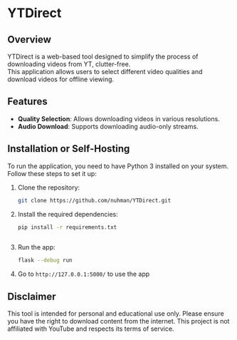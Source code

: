 # YTDirect

## Overview
YTDirect is a web-based tool designed to simplify the process of downloading videos from YT, clutter-free.  
This application allows users to select different video qualities and download videos for offline viewing.  

## Features
- **Quality Selection**: Allows downloading videos in various resolutions.
- **Audio Download**: Supports downloading audio-only streams.

## Installation or Self-Hosting
To run the application, you need to have Python 3 installed on your system. Follow these steps to set it up:

1. Clone the repository:
   ```bash
   git clone https://github.com/nuhman/YTDirect.git
    ```
2. Install the required dependencies:  
   ```bash
   pip install -r requirements.txt
  
3. Run the app:
   ```bash
   flask --debug run  
4. Go to `http://127.0.0.1:5000/` to use the app  

## Disclaimer
This tool is intended for personal and educational use only. Please ensure you have the right to download content from the internet. This project is not affiliated with YouTube and respects its terms of service.  
